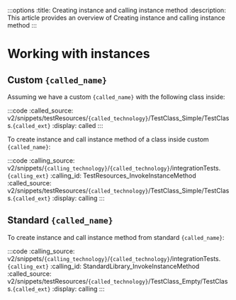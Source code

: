 :::options
:title: Creating instance and calling instance method
:description: This article provides an overview of Creating instance and calling instance method
:::

# Working with instances

## Custom `{called_name}`

Assuming we have a custom `{called_name}` with the following class inside:

:::code 
:called_source: v2/snippets/testResources/`{called_technology}`/TestClass_Simple/TestClass.`{called_ext}`
:display: called
:::

To create instance and call instance method of a class inside custom `{called_name}`:

:::code 
:calling_source: v2/snippets/`{calling_technology}`/`{called_technology}`/integrationTests.`{calling_ext}`
:calling_id: TestResources_InvokeInstanceMethod
:called_source: v2/snippets/testResources/`{called_technology}`/TestClass_Simple/TestClass.`{called_ext}`
:display: calling
:::

## Standard `{called_name}`

To create instance and call instance method from standard `{called_name}`:

:::code 
:calling_source: v2/snippets/`{calling_technology}`/`{called_technology}`/integrationTests.`{calling_ext}`
:calling_id: StandardLibrary_InvokeInstanceMethod
:called_source: v2/snippets/testResources/`{called_technology}`/TestClass_Empty/TestClass.`{called_ext}`
:display: calling
:::
